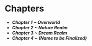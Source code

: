 # Chapters

* ___Chapter 1 ~ Overworld___
* ___Chapter 2 ~ Nature Realm___
* ___Chapter 3 ~ Dream Realm___
* ___Chapter 4 ~ (Name to be Finalized)___
